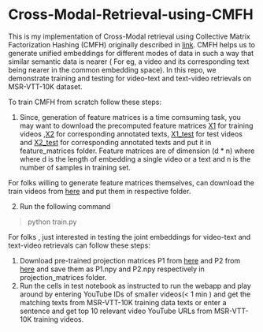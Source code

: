 # Cross-Modal-Retrieval-using-CMFH

This is my implementation of Cross-Modal retrieval using Collective Matrix Factorization Hashing (CMFH) originally described in [link](http://ise.thss.tsinghua.edu.cn/MIG/CVPR2014%20Collective%20Matrix%20Factorization%20Hashing%20for%20Multimodal%20Data.pdf). CMFH helps us to generate unified embeddings for different modes of data in such a way that similar semantic data is nearer ( For eg, a video and its corresponding text being nearer in the common embedding space). In this repo, we demonstrate training and testing for video-text and text-video retrievals on MSR-VTT-10K dataset.

To train CMFH from scratch follow these steps:

1) Since, generation of feature matrices is a time comsuming task, you may want to download the precomputed feature matrices [X1](https://drive.google.com/file/d/1n8YSl67smU1Kp_F2yQD1HJMrVFUs1qgi/view?usp=sharing) for training videos ,[X2](https://drive.google.com/file/d/1Aso3fYLRGnzYjvpwir7BrT0ifCaYBacg/view?usp=sharing) for corresponding annotated texts, [X1_test](https://drive.google.com/file/d/1Aa42WnOK1u0rkULDw5wGk2TV25rFvHWq/view?usp=sharing) for test videos and [X2_test](https://drive.google.com/file/d/1rospQzlPUSKnxQB26BApojWhLiKVP1A-/view?usp=sharing) for corresponding annotated texts and put it in feature_matrices folder. Feature matrices are of dimension (d * n) where where d is the length of embedding a single video or a text and n is the number of samples in training set.

For folks willing to generate feature matrices themselves, can download the train videos from [here](https://www.mediafire.com/folder/h14iarbs62e7p/shared?fbclid=IwAR3ZsoQiKf_SZjV15sGyoSr20C8A2FteXgoXS0B2Acgzq1wLpZzERP76ktc) and put them in respective folder. 

2) Run the following command

> python train.py

For folks , just interested in testing the joint embeddings for video-text and text-video retrievals can follow these steps:
1) Download pre-trained projection matrices P1 from [here](https://drive.google.com/file/d/1k-WjlaCeFdgx20cZlAaDp9tmQVE6Tiw0/view?usp=sharing) and P2 from [here](https://drive.google.com/file/d/1-2vcpE3zjdrDrXbFe9ihdN9uGVY6Tsuz/view?usp=sharing) and save them as P1.npy and P2.npy respectively in projection_matrices folder.
2) Run the cells in test notebook as instructed to run the webapp and play around by entering YouTube IDs of smaller videos(< 1 min ) and get the matching texts from MSR-VTT-10K training data texts or enter a sentence and get top 10 relevant video YouTube URLs from MSR-VTT-10K training videos. 
